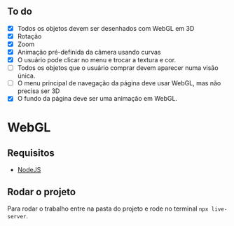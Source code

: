 ## To do
- [x] Todos os objetos devem ser desenhados com WebGL em 3D
- [x] Rotação
- [x] Zoom
- [x] Animação pré-definida da câmera usando curvas
- [x] O usuário pode clicar no menu e trocar a textura e cor. 
- [ ] Todos os objetos que o usuário comprar devem aparecer numa visão única.
- [ ] O menu principal de navegação da página deve usar WebGL, mas não precisa ser 3D
- [x] O fundo da página deve ser uma animação em WebGL.

# WebGL

## Requisitos

- [NodeJS](https://nodejs.org/)

## Rodar o projeto

Para rodar o trabalho entre na pasta do projeto e rode no terminal `npx live-server`.
